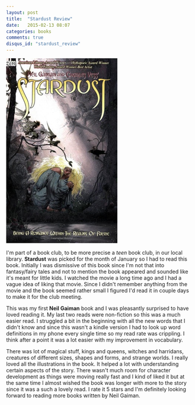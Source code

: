 ```yaml
---
layout: post
title:  "Stardust Review"
date:   2015-02-13 08:07
categories: books
comments: true
disqus_id: "stardust_review"
---
```

<img class="right-image" src="/assets/images/stardust.jpg"
alt="Stardust">

I'm part of a book club, to be more precise a *teen* book club, in our
local library. **Stardust** was picked for the month of January so I
had to read this book. Initially I was dismissive of this book since
I'm not that into fantasy/fairy tales and not to mention the book
appeared and sounded like it's meant for little kids. I watched the
movie a long time ago and I had a vague idea of liking that
movie. Since I didn't remember anything from the movie and the book
seemed rather small I figured I'd read it in couple days to make it
for the club meeting.

This was my first **Neil Gaiman** book and I was
pleasantly surprised to have loved reading it. My last two reads were
non-fiction so this was a much easier read. I struggled a bit in the
beginning with all the new words that I didn't know and since this
wasn't a kindle version I had to look up word definitions in my phone
every single time so my read rate was crippling. I think after a point
it was a lot easier with my improvement in vocabulary.

There was lot of magical stuff, kings and queens, witches and
harridans, creatures of different sizes, shapes and forms, and strange
worlds. I really loved all the illustrations in the book. It helped a
lot with understanding certain aspects of the story. There wasn't much
room for character development as things were moving really fast and I
kind of liked it but at the same time I almost wished the book was
longer with more to the story since it was a such a lovely read. I
rate it 5 stars and I'm definitely looking forward to reading more
books written by Neil Gaiman.
